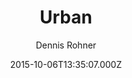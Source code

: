 ---
layout: JamstackTheme
title: Urban
github: https://github.com/midzer/urban-theme
demo: https://midzer.github.io/urban-theme/
author: Dennis Rohner
ssg: Jekyll
date: 2015-10-06T13:35:07.000Z
description: minimal jekyll theme for visual artists
stale: false
---